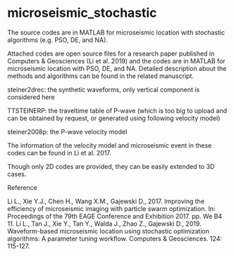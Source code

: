 # microseismic_stochastic
The source codes are in MATLAB for microseismic location with stochastic algorithms (e.g. PSO, DE, and NA).

Attached codes are open source files for a research paper published in Computers & Geosciences (Li et al. 2019) and the codes are in MATLAB for microseismic location with PSO, DE, and NA. Detailed description about the methods and algorithms can be found in the related manuscript.

steiner2drec: the synthetic waveforms, only vertical component is considered here

TTSTEINERP: the traveltime table of P-wave (which is too big to upload and can be obtained by request, or generated using following velocity model)

steiner2008p: the P-wave velocity model


The information of the velocity model and microseismic event in these codes can be found in Li et al. 2017.

Though only 2D codes are provided, they can be easily extended to 3D cases.


Reference

Li L., Xie Y.J., Chen H., Wang X.M., Gajewski D., 2017. Improving the efficiency of microseismic imaging with particle swarm optimization. In: Proceedings of the 79th EAGE Conference and Exhibition 2017. pp. We B4 11.
Li L., Tan J., Xie Y., Tan Y., Walda J., Zhao Z., Gajewski D., 2019. Waveform-based microseismic location using stochastic optimization algorithms: A parameter tuning workflow. Computers & Geosciences. 124: 115-127.
